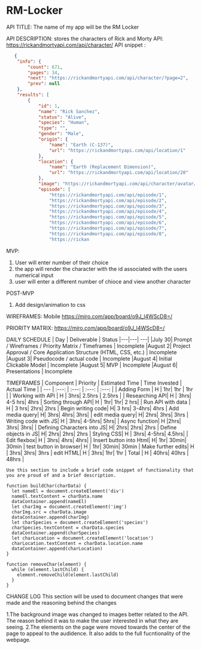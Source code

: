 # RM-Locker
API TITLE: The name of my app will be the RM Locker 

API DESCRIPTION: stores the characters of Rick and Morty
API: https://rickandmortyapi.com/api/character/
API snippet :

```json
   {
    "info": {
        "count": 671,
        "pages": 34,
        "next": "https://rickandmortyapi.com/api/character/?page=2",
        "prev": null
    },
    "results": [
        {
            "id": 1,
            "name": "Rick Sanchez",
            "status": "Alive",
            "species": "Human",
            "type": "",
            "gender": "Male",
            "origin": {
                "name": "Earth (C-137)",
                "url": "https://rickandmortyapi.com/api/location/1"
            },
            "location": {
                "name": "Earth (Replacement Dimension)",
                "url": "https://rickandmortyapi.com/api/location/20"
            },
            "image": "https://rickandmortyapi.com/api/character/avatar/1.jpeg",
            "episode": [
                "https://rickandmortyapi.com/api/episode/1",
                "https://rickandmortyapi.com/api/episode/2",
                "https://rickandmortyapi.com/api/episode/3",
                "https://rickandmortyapi.com/api/episode/4",
                "https://rickandmortyapi.com/api/episode/5",
                "https://rickandmortyapi.com/api/episode/6",
                "https://rickandmortyapi.com/api/episode/7",
                "https://rickandmortyapi.com/api/episode/8",
                "https://rickan
```                

MVP:
1. User will enter number of their choice
2. the app will render the character with the id associated with the users numerical input
3. user will enter a different number of chioce and view another character

POST-MVP
1. Add design/animation to css


WIREFRAMES:
Mobile 
https://miro.com/app/board/o9J_l4WScD8=/


PRIORITY MATRIX:
https://miro.com/app/board/o9J_l4WScD8=/


DAILY SCHEDULE
|  Day | Deliverable | Status
|---|---| ---|
|July 30| Prompt / Wireframes / Priority Matrix / Timeframes | Incomplete
|August 2| Project Approval / Core Application Structure (HTML, CSS, etc.) | Incomplete
|August 3| Pseudocode / actual code | Incomplete
|August 4| Initial Clickable Model  | Incomplete
|August 5| MVP | Incomplete
|August 6| Presentations | Incomplete


TIMEFRAMES
| Component | Priority | Estimated Time | Time Invested | Actual Time |
| --- | :---: |  :---: | :---: | :---: |
| Adding Form | H | 1hr| 1hr | 1hr |
| Working with API | H | 3hrs| 2.5hrs | 2.5hrs |
| Researching API| H | 3hrs| 4-5 hrs| 4hrs
| Sorting through API| H | 1hr| 1hr| 2 hrs|
| Run API with data | H | 3 hrs| 2hrs| 2hrs
| Begin writing code| H| 3 hrs| 3-4hrs| 4hrs
| Add media query| H| 3hrs| 4hrs| 3hrs|
| edit media query| H| 2hrs| 3hrs| 3hrs
| Writing code with JS| H | 3hrs| 4-5hrs| 5hrs|
| Async function| H |2hrs| 3hrs| 3hrs|
| Defining Characters into JS| H| 2hrs| 2hrs| 2hrs
| Define objects in JS| H| 2hrs| 2hrs| 2hrs
| Styling CSS| H | 3hrs| 4-5hrs| 4.5hrs|
| Edit flexbox| H | 3hrs| 4hrs| 4hrs|
| Insert button into Html| H| 1hr| 30min| 30min
| test button in browser| H | 1hr| 30min| 30min
| Make further edits| H | 3hrs| 3hrs| 3hrs
| edit HTML| H | 3hrs| 1hr| 1hr
| Total | H | 40hrs| 40hrs | 48hrs |


```Code Snippet
Use this section to include a brief code snippet of functionality that you are proud of and a brief description.

function buildChar(charData) {
  let nameEl = document.createElement('div')
  nameEl.textContent = charData.name
  dataContainer.append(nameEl)
  let charImg = document.createElement('img')
  charImg.src = charData.image
  dataContainer.append(charImg)
  let charSpecies = document.createElement('species')
  charSpecies.textContent = charData.species
  dataContainer.append(charSpecies)
  let charLocation = document.createElement('location')
  charLocation.textContent = charData.location.name
  dataContainer.append(charLocation)
}

function removeChar(element) {
  while (element.lastChild) {
    element.removeChild(element.lastChild)
  }
}
```
CHANGE LOG
This section will be used to document changes that were made and the reasoning behind the changes

1.The background image was changed to images better related to the API. The reason behind it was to make the user interested in what they are seeing. 
2.The elements on the page were moved towards the center of the page to appeal to the audidence. It also adds to the full fucntionality of the webpage.

